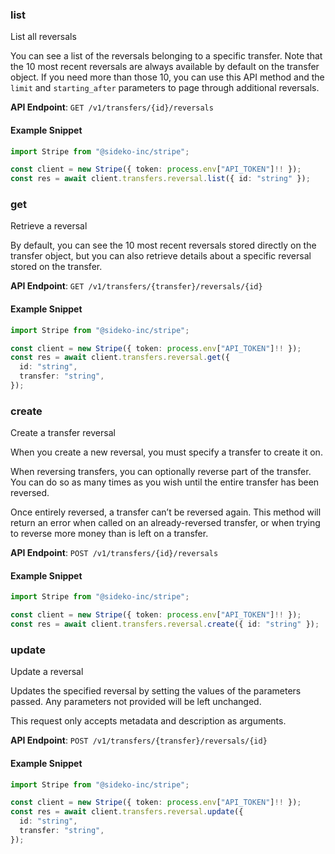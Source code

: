
### list <a name="list"></a>
List all reversals

<p>You can see a list of the reversals belonging to a specific transfer. Note that the 10 most recent reversals are always available by default on the transfer object. If you need more than those 10, you can use this API method and the <code>limit</code> and <code>starting_after</code> parameters to page through additional reversals.</p>

**API Endpoint**: `GET /v1/transfers/{id}/reversals`

#### Example Snippet

```typescript
import Stripe from "@sideko-inc/stripe";

const client = new Stripe({ token: process.env["API_TOKEN"]!! });
const res = await client.transfers.reversal.list({ id: "string" });
```

### get <a name="get"></a>
Retrieve a reversal

<p>By default, you can see the 10 most recent reversals stored directly on the transfer object, but you can also retrieve details about a specific reversal stored on the transfer.</p>

**API Endpoint**: `GET /v1/transfers/{transfer}/reversals/{id}`

#### Example Snippet

```typescript
import Stripe from "@sideko-inc/stripe";

const client = new Stripe({ token: process.env["API_TOKEN"]!! });
const res = await client.transfers.reversal.get({
  id: "string",
  transfer: "string",
});
```

### create <a name="create"></a>
Create a transfer reversal

<p>When you create a new reversal, you must specify a transfer to create it on.</p>

<p>When reversing transfers, you can optionally reverse part of the transfer. You can do so as many times as you wish until the entire transfer has been reversed.</p>

<p>Once entirely reversed, a transfer can’t be reversed again. This method will return an error when called on an already-reversed transfer, or when trying to reverse more money than is left on a transfer.</p>

**API Endpoint**: `POST /v1/transfers/{id}/reversals`

#### Example Snippet

```typescript
import Stripe from "@sideko-inc/stripe";

const client = new Stripe({ token: process.env["API_TOKEN"]!! });
const res = await client.transfers.reversal.create({ id: "string" });
```

### update <a name="update"></a>
Update a reversal

<p>Updates the specified reversal by setting the values of the parameters passed. Any parameters not provided will be left unchanged.</p>

<p>This request only accepts metadata and description as arguments.</p>

**API Endpoint**: `POST /v1/transfers/{transfer}/reversals/{id}`

#### Example Snippet

```typescript
import Stripe from "@sideko-inc/stripe";

const client = new Stripe({ token: process.env["API_TOKEN"]!! });
const res = await client.transfers.reversal.update({
  id: "string",
  transfer: "string",
});
```
